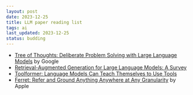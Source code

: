 ```yaml
---
layout: post
date: 2023-12-25
title: LLM paper reading list
tags: ai
last_updated: 2023-12-25
status: budding
---
```


* [Tree of Thoughts: Deliberate Problem Solving with Large Language Models](https://arxiv.org/abs/2305.10601) by Google
* [Retrieval-Augmented Generation for Large Language Models: A Survey](https://paperswithcode.com/paper/retrieval-augmented-generation-for-large)
* [Toolformer: Language Models Can Teach Themselves to Use Tools](https://arxiv.org/abs/2302.04761v1)
* [Ferret: Refer and Ground Anything Anywhere at Any Granularity](https://paperswithcode.com/paper/ferret-refer-and-ground-anything-anywhere-at) by Apple